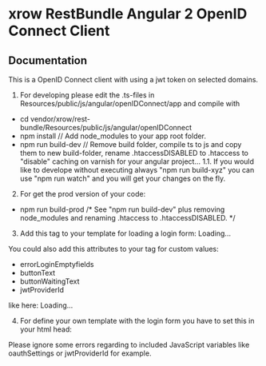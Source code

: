 xrow RestBundle Angular 2 OpenID Connect Client
===============================================

## Documentation

This is a OpenID Connect client with using a jwt token on selected domains.

1. For developing please edit the .ts-files in Resources/public/js/angular/openIDConnect/app and compile with
- cd vendor/xrow/rest-bundle/Resources/public/js/angular/openIDConnect
- npm install              // Add node_modules to your app root folder.
- npm run build-dev        // Remove build folder, compile ts to js and copy them to new build-folder, rename .htaccessDISABLED to .htaccess to "disable" caching on varnish for your angular project...
1.1. If you would like to develope without executing always "npm run build-xyz" you can use "npm run watch" and you will get your changes on the fly.

2. For get the prod version of your code:
- npm run build-prod       /* See "npm run build-dev" plus removing node_modules and renaming .htaccess to .htaccessDISABLED. */

3. Add this tag to your template for loading a login form:
<angular-sso-login-app>Loading...</angular-sso-login-app>

You could also add this attributes to your tag for custom values:
- errorLoginEmptyfields
- buttonText
- buttonWaitingText
- jwtProviderId

like here:
<angular-sso-login-app
     errorLoginEmptyfields="Your custom error output for empty fields" 
     buttonText="Your custom button submit text" 
     buttonWaitingText="Please wait custom text..." 
     jwtProviderId="yourCustomLocalStorageTokenName">Loading...</angular-sso-login-app>

4. For define your own template with the login form you have to set this in your html head:
<script>
    var pathToLoginTemplate = '/bundles/yourbundle/pathtologin.html';
</script>

Please ignore some errors regarding to included JavaScript variables like oauthSettings or jwtProviderId for example.